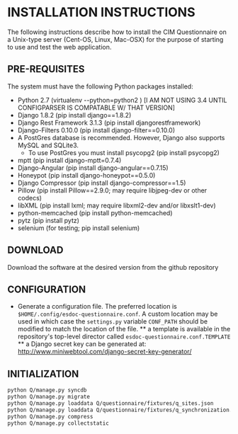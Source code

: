 # INSTALLATION INSTRUCTIONS

The following instructions describe how to install the CIM Questionnaire on a Unix-type server (Cent-OS, Linux, Mac-OSX) for the purpose of starting to use and test the web application. 

## PRE-REQUISITES

The system must have the following Python packages installed:

* Python 2.7 (virtualenv --python=python2 <env dir>) [I AM NOT USING 3.4 UNTIL CONFIGPARSER IS COMPATABLE W/ THAT VERSION]
* Django 1.8.2 (pip install django==1.8.2)
* Django Rest Framework 3.1.3 (pip install djangorestframework)
* Django-Filters 0.10.0 (pip install django-filter==0.10.0)
* A PostGres database is recommended.  However, Django also supports MySQL and SQLite3.
    * To use PostGres you must install psycopg2 (pip install psycopg2)
* mptt (pip install django-mptt=0.7.4)
* Django-Angular (pip install django-angular==0.7.15)
* Honeypot (pip install django-honeypot==0.5.0)
* Django Compressor (pip install django-compressor==1.5)
* Pillow (pip install Pillow==2.9.0; may require libjpeg-dev or other codecs)
* libXML (pip install lxml; may require libxml2-dev and/or libxslt1-dev)
* python-memcached (pip install python-memcached)
* pytz (pip install pytz)
* selenium (for testing; pip install selenium)

## DOWNLOAD

Download the software at the desired version from the github repository

## CONFIGURATION

* Generate a configuration file. The preferred location is ``$HOME/.config/esdoc-questionnaire.conf``. A custom location may be used in which case the ``settings.py`` variable ``CONF_PATH`` should be modified to match the location of the file. 
** a template is available in the repository's top-level director called ``esdoc-questionnaire.conf.TEMPLATE``
** a Django secret key can be generated at: http://www.miniwebtool.com/django-secret-key-generator/

## INITIALIZATION

```sh
python Q/manage.py syncdb 
python Q/manage.py migrate
python Q/manage.py loaddata Q/questionnaire/fixtures/q_sites.json
python Q/manage.py loaddata Q/questionnaire/fixtures/q_synchronization.json
python Q/manage.py compress
python Q/manage.py collectstatic
```
